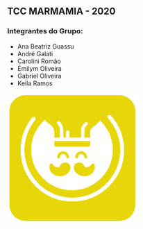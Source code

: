 

<h2> TCC MARMAMIA - 2020 </h2>
<h3> Integrantes do Grupo: </h3>
<ul>
  <li>Ana Beatriz Guassu</li>
  <li>André Galati</li>
  <li>Carolini Romão</li>
  <li>Émilym Oliveira</li>
  <li>Gabriel Oliveira</li>
  <li>Keila Ramos</li>
</ul>

<img src="Imagens/icone.png">
